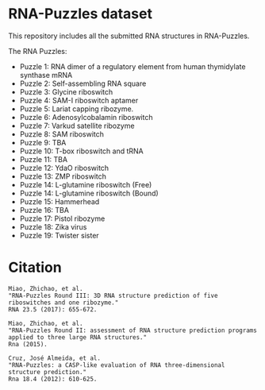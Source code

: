 # RNA-Puzzles dataset
This repository includes all the submitted RNA structures in RNA-Puzzles. 

The RNA Puzzles:  

* Puzzle 1: RNA dimer of a regulatory element from human thymidylate synthase mRNA
* Puzzle 2: Self-assembling RNA square
* Puzzle 3: Glycine riboswitch
* Puzzle 4: SAM-I riboswitch aptamer
* Puzzle 5: Lariat capping ribozyme.
* Puzzle 6: Adenosylcobalamin riboswitch
* Puzzle 7: Varkud satellite ribozyme
* Puzzle 8: SAM riboswitch
* Puzzle 9: TBA
* Puzzle 10: T-box riboswitch and tRNA
* Puzzle 11: TBA
* Puzzle 12: YdaO riboswitch
* Puzzle 13: ZMP riboswitch
* Puzzle 14: L-glutamine riboswitch (Free)
* Puzzle 14: L-glutamine riboswitch (Bound)
* Puzzle 15: Hammerhead
* Puzzle 16: TBA
* Puzzle 17: Pistol ribozyme
* Puzzle 18: Zika virus
* Puzzle 19: Twister sister

# Citation

```
Miao, Zhichao, et al. 
"RNA-Puzzles Round III: 3D RNA structure prediction of five riboswitches and one ribozyme." 
RNA 23.5 (2017): 655-672.

Miao, Zhichao, et al. 
"RNA-Puzzles Round II: assessment of RNA structure prediction programs applied to three large RNA structures." 
Rna (2015).

Cruz, José Almeida, et al. 
"RNA-Puzzles: a CASP-like evaluation of RNA three-dimensional structure prediction." 
Rna 18.4 (2012): 610-625.
```

